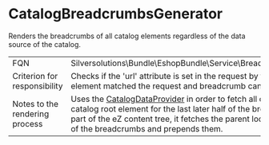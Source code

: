 #  CatalogBreadcrumbsGenerator 

Renders the breadcrumbs of all catalog elements regardless of the data source of the catalog.

|                                |                                                                                                                                                                                                                                                                                                                                                            |
| ------------------------------ | ---------------------------------------------------------------------------------------------------------------------------------------------------------------------------------------------------------------------------------------------------------------------------------------------------------------------------------------------------------- |
| FQN                            | Silversolutions\\Bundle\\EshopBundle\\Service\\Breadcrumbs\\CatalogBreadcrumbsGenerator                                                                                                                                                                                                                                                                    |
| Criterion for responsibility   | Checks if the 'url' attribute is set in the request by the StandardRouter. If so, then catalog element matched the request and breadcrumb can be rendered.                                                                                                                                                                                                 |
| Notes to the rendering process | Uses the [CatalogDataProvider](Term---Dataprovider_23560828.html) in order to fetch all catalog parent elements up to the catalog root element for the last later half of the breadcrumbs. And as the catalog root is part of the eZ content tree, it fetches the parent locations of this element as the first half of the breadcrumbs and prepends them. |
